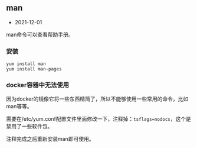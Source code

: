 ## man

- 2021-12-01

man命令可以查看帮助手册。

### 安装

```
yum install man
yum install man-pages
```

### docker容器中无法使用

因为docker的镜像它将一些东西精简了，所以不能够使用一些常用的命令，比如man等等。

需要在/etc/yum.conf配置文件里面修改一下，注释掉：`tsflags=nodocs`，这个是禁用了一些软件包。

注释完成之后重新安装man即可使用。